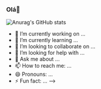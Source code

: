 ### Olá👋

![Anurag's GitHub stats](https://github-readme-stats.vercel.app/api?username=MatheusJoelho&theme=aura_dark=true)


- 🔭 I’m currently working on ...
- 🌱 I’m currently learning ...
- 👯 I’m looking to collaborate on ...
- 🤔 I’m looking for help with ...
- 💬 Ask me about ...
- 📫 How to reach me: ...
- 😄 Pronouns: ...
- ⚡ Fun fact: ...
-->
